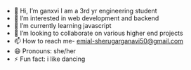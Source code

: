 - 👋 Hi, I’m ganxvi I am a 3rd yr engineering student
- 👀 I’m interested in web development and backend
- 🌱 I’m currently learning javascript
- 💞️ I’m looking to collaborate on various higher end projects
- 📫 How to reach me- emial-sherugarganavi50@gmail.com 
- 😄 Pronouns: she/her
- ⚡ Fun fact: i like dancing 

<!---
ganxvi/ganxvi is a ✨ special ✨ repository because its `README.md` (this file) appears on your GitHub profile.
You can click the Preview link to take a look at your changes.
--->

